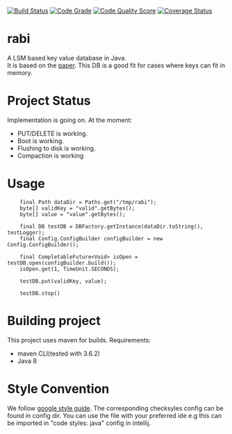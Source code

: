 [![Build Status](https://travis-ci.com/the123saurav/rabi.svg?branch=master)](https://travis-ci.com/the123saurav/rabi)
[![Code Grade](https://www.code-inspector.com/project/16197/status/svg)](https://frontend.code-inspector.com/public/project/16197/rabi/dashboard)
[![Code Quality Score](https://www.code-inspector.com/project/16197/score/svg)](https://frontend.code-inspector.com/public/project/16197/rabi/dashboard)
[![Coverage Status](https://coveralls.io/repos/github/the123saurav/rabi/badge.svg?branch=master)](https://coveralls.io/github/the123saurav/rabi?branch=master)


# rabi
A LSM based key value database in Java.  
It is based on the [paper](https://www.computer.org/csdl/proceedings-article/cloud/2018/723501a652/13xI8B2zWrJ).
This DB is a good fit for cases where keys can fit in memory.

# Project Status
Implementation is going on.
At the moment:
- PUT/DELETE is working.
- Boot is working.
- Flushing to disk is working.
- Compaction is working

# Usage
```
    final Path dataDir = Paths.get("/tmp/rabi");
    byte[] validKey = "valid".getBytes();
    byte[] value = "value".getBytes();

    final DB testDB = DBFactory.getInstance(dataDir.toString(), testLogger);
    final Config.ConfigBuilder configBuilder = new Config.ConfigBuilder();

    final CompletableFuture<Void> isOpen = testDB.open(configBuilder.build());
    isOpen.get(1, TimeUnit.SECONDS);

    testDB.put(validKey, value);

    testDB.stop()
```
# Building project
This project uses maven for builds. 
Requirements:
- maven CLI(tested with 3.6.2)
- Java 8

# Style Convention
We follow [google style guide](https://google.github.io/styleguide/javaguide.html). The corresponding checksyles config
can be found in config dir. You can use the file with your preferred ide e.g this can be imported in "code styles: java"
config in intellij.
    
